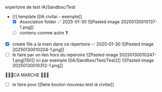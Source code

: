 erpertoire de test IA/Sandboc/Test

 - [/] template [[IA civitai - exemple]]
	 - [x] Association folder ✅ 2025-01-30
	       ![[Pasted image 20250130010137-1.png]]
	 - [ ] contenu comme autre ❓

- [x] create file a la main dans ce répertoire ✅ 2025-01-30
      ![[Pasted image 20250130010204-1.png]]
- [ ] le faire par un lien hors du reperoire 
![[Pasted image 20250130010247-1.png|150]]
ici 
par exemple [[IA/Sandbox/Test/Test2]]
![[Pasted image 20250130010312-1.png]]

🚀🚀🚀CA MARCHE 🚀🚀🚀

- [ ] le faire pour [[faire bouton nouveau test ia civitai]]
